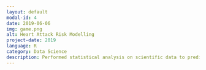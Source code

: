 ```yaml
---
layout: default
modal-id: 4
date: 2019-06-06
img: game.png
alt: Heart Attack Risk Modelling
project-date: 2019
language: R
category: Data Science
description: Performed statistical analysis on scientific data to predict the effect of Creatine Kinase levels on heart attack risk. Fit a generalised linear model on provided data using R. Assessed the model quality and determined it was a good fit with CK being a good predictor of heart attack. Used the model to predict that 75% of patients would likely suffer a heart attack with CK levels of 126.14 IU/L or above. Visualised the model in R studio, highlighting the 75th percentile in line with our predictions
---
```

